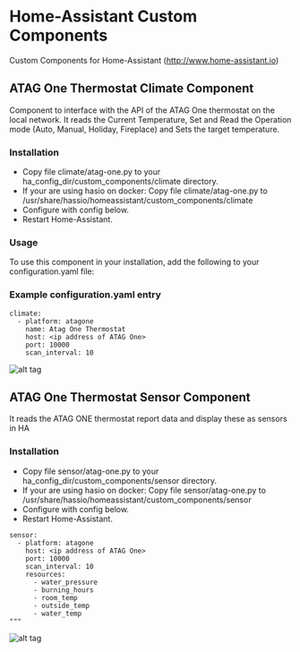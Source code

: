 # Home-Assistant Custom Components
Custom Components for Home-Assistant (http://www.home-assistant.io)

## ATAG One Thermostat Climate Component
Component to interface with the API of the ATAG One thermostat on the local network.
It reads the Current Temperature, Set and Read the Operation mode (Auto, Manual, Holiday, Fireplace) and Sets the target temperature.

### Installation
* Copy file climate/atag-one.py to your ha_config_dir/custom_components/climate directory.
* If your are using hasio on docker: Copy file climate/atag-one.py to /usr/share/hassio/homeassistant/custom_components/climate
* Configure with config below.
* Restart Home-Assistant.

### Usage
To use this component in your installation, add the following to your configuration.yaml file:

### Example configuration.yaml entry

```
climate:
  - platform: atagone
    name: Atag One Thermostat
    host: <ip address of ATAG One>
    port: 10000
    scan_interval: 10
```

![alt tag](/herikw/home-assistant-custom-components/blob/master/screenshots/climate.png?raw=true "Screenshot")

## ATAG One Thermostat Sensor Component
It reads the ATAG ONE thermostat report data and display these as sensors in HA

### Installation
* Copy file sensor/atag-one.py to your ha_config_dir/custom_components/sensor directory.
* If your are using hasio on docker: Copy file sensor/atag-one.py to /usr/share/hassio/homeassistant/custom_components/sensor
* Configure with config below.
* Restart Home-Assistant.

```
sensor:
  - platform: atagone
    host: <ip address of ATAG One>
    port: 10000
    scan_interval: 10
    resources:
      - water_pressure
      - burning_hours
      - room_temp
      - outside_temp
      - water_temp
"""
```

![alt tag](/herikw/home-assistant-custom-components/blob/master/screenshots/sensor.png?raw=true "Screenshot")